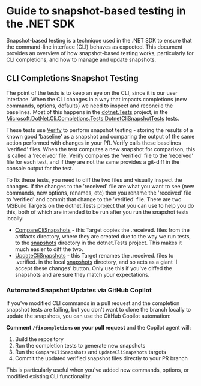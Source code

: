 # Guide to snapshot-based testing in the .NET SDK

Snapshot-based testing is a technique used in the .NET SDK to ensure that the command-line interface (CLI) behaves as expected. This document provides an overview of how snapshot-based testing works, particularly for CLI completions, and how to manage and update snapshots.

## CLI Completions Snapshot Testing

The point of the tests is to keep an eye on the CLI, since it is our user interface. When the CLI changes in a way that impacts completions (new commands, options, defaults) we need to inspect and reconcile the baselines. Most of this happens in the [dotnet.Tests][dotnet.Tests] project, in the [Microsoft.DotNet.Cli.Completions.Tests.DotnetCliSnapshotTests][snapshot-tests] tests.

These tests use [Verify][Verify] to perform snapshot testing - storing the results of a known good 'baseline' as a snapshot and comparing the output of the same action performed with changes in your PR. Verify calls these baselines 'verified' files. When the test computes a new snapshot for comparison, this is called a 'received' file. Verify compares the 'verified' file to the 'received' file for each test, and if they are not the same provides a git-diff in the console output for the test.

To fix these tests, you need to diff the two files and visually inspect the changes. If the changes to the 'received' file are what you want to see (new commands, new options, renames, etc) then you rename the 'received' file to 'verified' and commit that change to the 'verified' file. There are two MSBuild Targets on the dotnet.Tests project that you can use to help you do this, both of which are intended to be run after you run the snapshot tests locally:

* [CompareCliSnapshots][compare] - this Target copies the .received. files from the artifacts directory, where they are created due to the way we run tests, to the [snapshots][snapshots] directory in the dotnet.Tests project. This makes it much easier to diff the two.
* [UpdateCliSnapshots][update] - this Target renames the .received. files to .verified. in the local [snapshots][snapshots] directory, and so acts as a giant 'I accept these changes' button. Only use this if you've diffed the snapshots and are sure they match your expectations.

### Automated Snapshot Updates via GitHub Copilot

If you've modified CLI commands in a pull request and the completion snapshot tests are failing, but you don't want to clone the branch locally to update the snapshots, you can use the GitHub Copilot automation:

**Comment `/fixcompletions` on your pull request** and the Copilot agent will:
1. Build the repository
2. Run the completion tests to generate new snapshots
3. Run the `CompareCliSnapshots` and `UpdateCliSnapshots` targets
4. Commit the updated verified snapshot files directly to your PR branch

This is particularly useful when you've added new commands, options, or modified existing CLI functionality.

[dotnet.Tests]: ../../test/dotnet.Tests/
[snapshot-tests]: ../../test/dotnet.Tests/CompletionTests/DotnetCliSnapshotTests.cs
[snapshots]: ../../test/dotnet.Tests/CompletionTests/snapshots/
[Verify]: https://github.com/VerifyTests/Verify
[compare]: ../../test/dotnet.Tests/dotnet.Tests.csproj#L100
[update]: ../../test/dotnet.Tests/dotnet.Tests.csproj#L107
